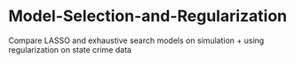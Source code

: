 # Model-Selection-and-Regularization

Compare LASSO and exhaustive search models on simulation + using regularization on state crime data
